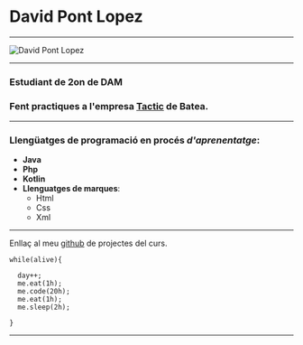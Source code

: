 #  David Pont Lopez
---
![David  Pont Lopez](https://i.imgur.com/c6Qdxz1.jpg)

---
### Estudiant de 2on de DAM
### Fent practiques a l'empresa [Tactic](https://www.tacticterraalta.com/) de Batea.
---
### Llengüatges de programació en procés *d'aprenentatge*:
- **Java**
- **Php**
- **Kotlin**
- **Llenguatges de marques**:
    - Html
    - Css
    - Xml
---
Enllaç al meu [github](https://github.com/Palanka777/DavidPontLopez.git) de projectes del curs.

~~~
while(alive){

  day++;
  me.eat(1h);
  me.code(20h);
  me.eat(1h);
  me.sleep(2h);
  
}

~~~
---
